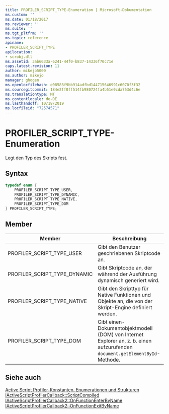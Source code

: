 ```yaml
---
title: PROFILER_SCRIPT_TYPE-Enumeration | Microsoft-Dokumentation
ms.custom: ''
ms.date: 01/18/2017
ms.reviewer: ''
ms.suite: ''
ms.tgt_pltfrm: ''
ms.topic: reference
apiname:
- PROFILER_SCRIPT_TYPE
apilocation:
- scrobj.dll
ms.assetid: 3ab6633a-6241-44f0-b837-14336f70c71e
caps.latest.revision: 11
author: mikejo5000
ms.author: mikejo
manager: ghogen
ms.openlocfilehash: e08583f9bb914adfbd144715646991c6070f3f32
ms.sourcegitcommit: 184e2ff0ff514fb980724fa4b51e0cda753d4c6e
ms.translationtype: MT
ms.contentlocale: de-DE
ms.lasthandoff: 10/18/2019
ms.locfileid: "72574571"
---
```

# <a name="profiler_script_type-enumeration"></a>PROFILER_SCRIPT_TYPE-Enumeration
Legt den Typ des Skripts fest.  
  
## <a name="syntax"></a>Syntax  
  
```cpp
typedef enum {  
    PROFILER_SCRIPT_TYPE_USER,  
    PROFILER_SCRIPT_TYPE_DYNAMIC,  
    PROFILER_SCRIPT_TYPE_NATIVE,  
    PROFILER_SCRIPT_TYPE_DOM  
} PROFILER_SCRIPT_TYPE;  
```  
  
## <a name="members"></a>Member  
  
|Member|Beschreibung|  
|------------|-----------------|  
|PROFILER_SCRIPT_TYPE_USER|Gibt den Benutzer geschriebenen Skriptcode an.|  
|PROFILER_SCRIPT_TYPE_DYNAMIC|Gibt Skriptcode an, der während der Ausführung dynamisch generiert wird.|  
|PROFILER_SCRIPT_TYPE_NATIVE|Gibt den Skripttyp für Native Funktionen und Objekte an, die von der Skript-Engine definiert werden.|  
|PROFILER_SCRIPT_TYPE_DOM|Gibt einen-Dokumentobjektmodell (DOM) von Internet Explorer an, z. b. einen aufzurufenden `document.getElementById`-Methode.|  
  
## <a name="see-also"></a>Siehe auch  
 [Active Script Profiler-Konstanten, Enumerationen und Strukturen](../../winscript/reference/active-script-profiler-constants-enumerations-and-structures.md)   
 [IActiveScriptProfilerCallback::ScriptCompiled](../../winscript/reference/iactivescriptprofilercallback-scriptcompiled.md)   
 [IActiveScriptProfilerCallback2::OnFunctionEnterByName](../../winscript/reference/iactivescriptprofilercallback2-onfunctionenterbyname.md)   
 [IActiveScriptProfilerCallback2::OnFunctionExitByName](../../winscript/reference/iactivescriptprofilercallback2-onfunctionexitbyname.md)